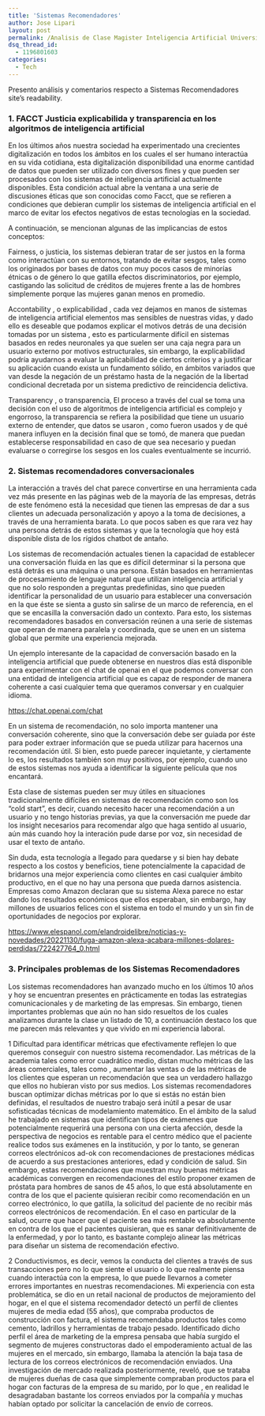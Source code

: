 ```yaml
---
title: 'Sistemas Recomendadores'
author: Jose Lipari
layout: post
permalink: /Analisis de Clase Magister Inteligencia Artificial Universidad Catolica/
dsq_thread_id:
  - 1196801603
categories:
  - Tech
---
```

Presento análisis y comentarios respecto a Sistemas Recomendadores site&#8217;s readability.<!--more-->

### 1. FACCT Justicia explicabilida y transparencia en los algoritmos de inteligencia artificial 

En los últimos años nuestra sociedad ha experimentado una crecientes digitalización en todos los ámbitos en los cuales el ser humano interactúa en su vida cotidiana, esta digitalización disponibilidad una enorme cantidad de datos que pueden ser utilizado con diversos fines y que pueden ser procesados con los sistemas de inteligencia artificial actualmente disponibles. Esta condición actual abre la ventana a una serie de discusiones éticas que son conocidas como Facct, que se refieren a condiciones que debieran cumplir los sistemas de inteligencia artificial en el marco de evitar los efectos negativos de estas tecnologías en la sociedad.

A continuación, se mencionan algunas de las implicancias de estos conceptos:

Fairness, o justicia, los sistemas debieran tratar de ser justos en la forma como interactúan con su entornos, tratando de evitar sesgos, tales como los originados por bases de datos con muy pocos casos de minorías étnicas o de género lo que gatilla efectos discriminatorios, por ejemplo, castigando las solicitud de créditos de mujeres frente a las de hombres simplemente porque las mujeres ganan menos en promedio.

Accontability , o explicabilidad , cada vez dejamos en manos de sistemas de inteligencia artificial elementos mas sensibles de nuestras vidas, y dado ello es deseable que podamos explicar el motivos detrás de una decisión tomadas por un sistema , esto es particularmente difícil en sistemas basados en redes neuronales ya que suelen ser una caja negra para un usuario externo por motivos estructurales, sin embargo, la explicabilidad podría ayudarnos a evaluar la aplicabilidad de ciertos criterios y a justificar su aplicación cuando exista un fundamento sólido, en ámbitos variados que van desde la negación de un préstamo hasta de la negación de la libertad condicional decretada por un sistema predictivo de reincidencia delictiva.

Transparency , o transparencia, El proceso a través del cual se toma una decisión con el uso de algoritmos de inteligencia artificial es complejo y engorroso, la transparencia se refiera la posibilidad que tiene un usuario externo de entender, que datos se usaron , como fueron usados y de qué manera influyen en la decisión final que se tomó, de manera que puedan establecerse responsabilidad en caso de que sea necesario y puedan evaluarse o corregirse los sesgos en los cuales eventualmente se incurrió.




### 2. Sistemas recomendadores conversacionales 

La interacción a través del chat parece convertirse en una herramienta cada vez más presente en las páginas web de la mayoría de las empresas, detrás de este fenómeno está la necesidad que tienen las empresas de dar a sus clientes un adecuada personalización y apoyo a la toma de decisiones, a través de una herramienta barata. Lo que pocos saben es que rara vez hay una persona detrás de estos sistemas y que la tecnología que hoy está disponible dista de los rígidos chatbot de antaño.

Los sistemas de recomendación actuales tienen la capacidad de establecer una conversación fluida en las que es difícil determinar si la persona que está detrás es una máquina o una persona. Están basados en herramientas de procesamiento de lenguaje natural que utilizan inteligencia artificial y que no solo responden a preguntas predefinidas, sino que pueden identificar la personalidad de un usuario para establecer una conversación en la que éste se sienta a gusto sin salirse de un marco de referencia, en el que se encasilla la conversación dado un contexto. Para esto, los sistemas recomendadores basados en conversación reúnen a una serie de sistemas que operan de manera paralela y coordinada, que se unen en un sistema global que permite una experiencia mejorada.

Un ejemplo interesante de la capacidad de conversación basado en la inteligencia artificial que puede obtenerse en nuestros días está disponible para experimentar con el chat de openai en el que podemos conversar con una entidad de inteligencia artificial que es capaz de responder de manera coherente a casi cualquier tema que queramos conversar y en cualquier idioma.

https://chat.openai.com/chat

En un sistema de recomendación, no solo importa mantener una conversación coherente, sino que la conversación debe ser guiada por éste para poder extraer información que se pueda utilizar para hacernos una recomendación útil. Si bien, esto puede parecer inquietante, y ciertamente lo es, los resultados también son muy positivos, por ejemplo, cuando uno de estos sistemas nos ayuda a identificar la siguiente película que nos encantará.

Esta clase de sistemas pueden ser muy útiles en situaciones tradicionalmente difíciles en sistemas de recomendación como son los “cold start”, es decir, cuando necesito hacer una recomendación a un usuario y no tengo historias previas, ya que la conversación me puede dar los insight necesarios para recomendar algo que haga sentido al usuario, aún más cuando hoy la interación pude darse por voz, sin necesidad de usar el texto de antaño.

Sin duda, esta tecnología a llegado para quedarse y si bien hay debate respecto a los costos y beneficios, tiene potencialmente la capacidad de bridarnos una mejor experiencia como clientes en casi cualquier ámbito productivo, en el que no hay una persona que pueda darnos asistencia. Empresas como Amazon declaran que su sistema Alexa parece no estar dando los resultados económicos que ellos esperaban, sin embargo, hay millones de usuarios felices con el sistema en todo el mundo y un sin fin de oportunidades de negocios por explorar.

https://www.elespanol.com/elandroidelibre/noticias-y-novedades/20221130/fuga-amazon-alexa-acabara-millones-dolares-perdidas/722427764_0.html 




### 3. Principales problemas de los Sistemas Recomendadores

Los sistemas recomendadores han avanzado mucho en los últimos 10 años y hoy se encuentran presentes en prácticamente en todas las estrategias comunicacionales y de marketing de las empresas. Sin embargo, tienen importantes problemas que aún no han sido resueltos de los cuales analizamos durante la clase un listado de 10, a continuación destaco los que me parecen más relevantes y que vivido en mi experiencia laboral.

1 Dificultad para identificar métricas que efectivamente reflejen lo que queremos conseguir con nuestro sistema recomendador. Las métricas de la academia tales como error cuadrático medio, distan mucho métricas de las áreas comerciales, tales como , aumentar las ventas o de las métricas de los clientes que esperan un recomendación que sea un verdadero hallazgo que ellos no hubieran visto por sus medios. Los sistemas recomendadores buscan optimizar dichas métricas por lo que si estás no están bien definidas, el resultados de nuestro trabajo será inútil a pesar de usar sofisticadas técnicas de modelamiento matemático. En el ámbito de la salud he trabajado en sistemas que identifican tipos de exámenes que potencialmente requerirá una persona con una cierta afección, desde la perspectiva de negocios es rentable para el centro médico que el paciente realice todos sus exámenes en la institución, y por lo tanto, se generan correos electrónicos ad-ok con recomendaciones de prestaciones médicas de acuerdo a sus prestaciones anteriores, edad y condición de salud. Sin embargo, estas recomendaciones que muestran muy buenas métricas académicas convergen en recomendaciones del estilo proponer examen de próstata para hombres de sanos de 45 años, lo que está absolutamente en contra de los que el paciente quisieran recibir como recomendación en un correo electrónico, lo que gatilla, la solicitud del paciente de no recibir más correos electrónicos de recomendación. En el caso en particular de la salud, ocurre que hacer que el paciente sea más rentable va absolutamente en contra de los que el pacientes quisieran, que es sanar definitivamente de la enfermedad, y por lo tanto, es bastante complejo alinear las métricas para diseñar un sistema de recomendación efectivo.

2 Conductivismos, es decir, vemos la conducta del clientes a través de sus transacciones pero no lo que siente el usuario o lo que realmente piensa cuando interactúa con la empresa, lo que puede llevarnos a cometer errores importantes en nuestras recomendaciones. Mi experiencia con esta problemática,  se dio en un retail nacional de productos de mejoramiento del hogar, en el que el sistema recomendador detectó un perfil de clientes  mujeres de media edad (55 años), que compraba productos de construcción con factura,  el sistema recomendaba productos tales como cemento, ladrillos y herramientas de trabajo pesado. Identificado dicho perfil el área de marketing de la empresa pensaba que había surgido el segmento de mujeres constructoras dado el empoderamiento actual de las mujeres en el mercado, sin embargo, llamaba la atención la baja tasa de lectura de los correos electrónicos de recomendación enviados. Una investigación de mercado realizada posteriormente, reveló, que se trataba de mujeres dueñas de casa que simplemente compraban productos para el hogar con facturas de la empresa de su marido, por lo que , en realidad le desagradaban bastante los correos enviados por la compañía y muchas habían optado por solicitar la cancelación de envío de correos.

